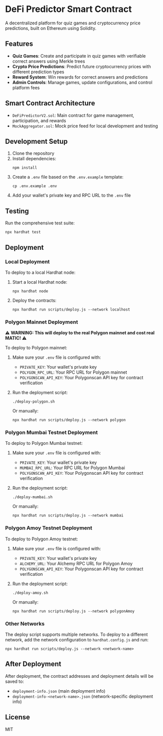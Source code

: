 # DeFi Predictor Smart Contract

A decentralized platform for quiz games and cryptocurrency price predictions, built on Ethereum using Solidity.

## Features

- **Quiz Games**: Create and participate in quiz games with verifiable correct answers using Merkle trees
- **Crypto Price Predictions**: Predict future cryptocurrency prices with different prediction types
- **Reward System**: Win rewards for correct answers and predictions
- **Admin Controls**: Manage games, update configurations, and control platform fees

## Smart Contract Architecture

- `DeFiPredictorV2.sol`: Main contract for game management, participation, and rewards
- `MockAggregator.sol`: Mock price feed for local development and testing

## Development Setup

1. Clone the repository
2. Install dependencies:
   ```shell
   npm install
   ```
3. Create a `.env` file based on the `.env.example` template:
   ```shell
   cp .env.example .env
   ```
4. Add your wallet's private key and RPC URL to the `.env` file

## Testing

Run the comprehensive test suite:

```shell
npx hardhat test
```

## Deployment

### Local Deployment

To deploy to a local Hardhat node:

1. Start a local Hardhat node:
   ```shell
   npx hardhat node
   ```

2. Deploy the contracts:
   ```shell
   npx hardhat run scripts/deploy.js --network localhost
   ```

### Polygon Mainnet Deployment

⚠️ **WARNING: This will deploy to the real Polygon mainnet and cost real MATIC!** ⚠️

To deploy to Polygon mainnet:

1. Make sure your `.env` file is configured with:
   - `PRIVATE_KEY`: Your wallet's private key
   - `POLYGON_RPC_URL`: Your RPC URL for Polygon mainnet
   - `POLYGONSCAN_API_KEY`: Your Polygonscan API key for contract verification

2. Run the deployment script:
   ```shell
   ./deploy-polygon.sh
   ```
   
   Or manually:
   ```shell
   npx hardhat run scripts/deploy.js --network polygon
   ```

### Polygon Mumbai Testnet Deployment

To deploy to Polygon Mumbai testnet:

1. Make sure your `.env` file is configured with:
   - `PRIVATE_KEY`: Your wallet's private key
   - `MUMBAI_RPC_URL`: Your RPC URL for Polygon Mumbai
   - `POLYGONSCAN_API_KEY`: Your Polygonscan API key for contract verification

2. Run the deployment script:
   ```shell
   ./deploy-mumbai.sh
   ```
   
   Or manually:
   ```shell
   npx hardhat run scripts/deploy.js --network mumbai
   ```

### Polygon Amoy Testnet Deployment

To deploy to Polygon Amoy testnet:

1. Make sure your `.env` file is configured with:
   - `PRIVATE_KEY`: Your wallet's private key
   - `ALCHEMY_URL`: Your Alchemy RPC URL for Polygon Amoy
   - `POLYGONSCAN_API_KEY`: Your Polygonscan API key for contract verification

2. Run the deployment script:
   ```shell
   ./deploy-amoy.sh
   ```
   
   Or manually:
   ```shell
   npx hardhat run scripts/deploy.js --network polygonAmoy
   ```

### Other Networks

The deploy script supports multiple networks. To deploy to a different network, add the network configuration to `hardhat.config.js` and run:

```shell
npx hardhat run scripts/deploy.js --network <network-name>
```

## After Deployment

After deployment, the contract addresses and deployment details will be saved to:
- `deployment-info.json` (main deployment info)
- `deployment-info-<network-name>.json` (network-specific deployment info)

## License

MIT
